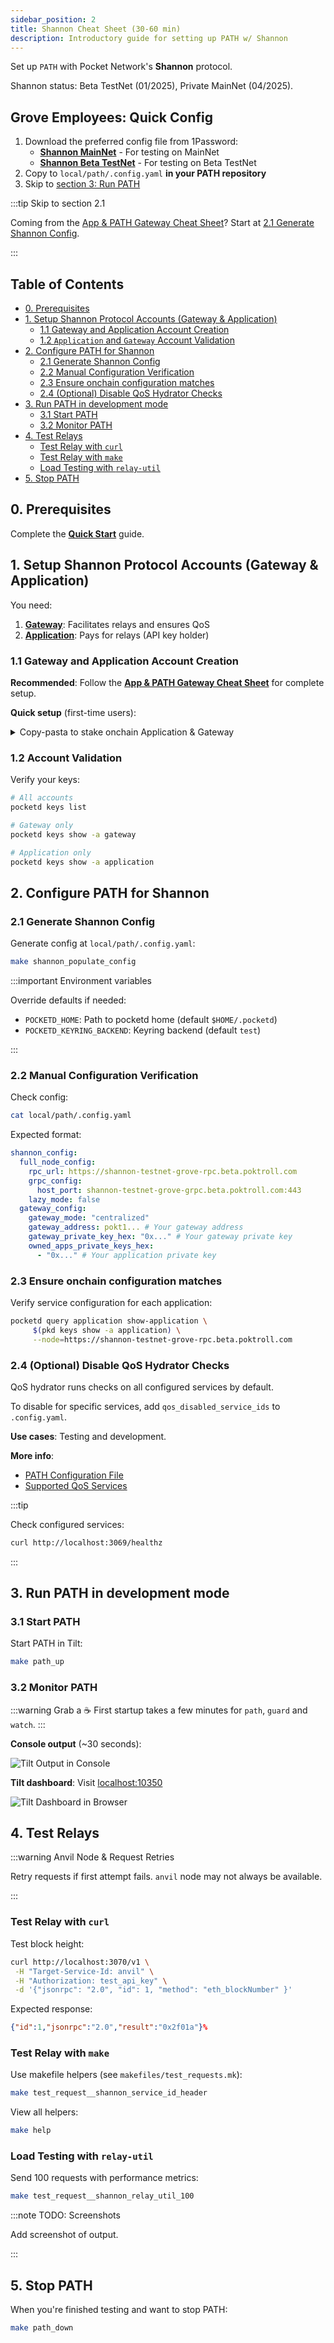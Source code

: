 ```yaml
---
sidebar_position: 2
title: Shannon Cheat Sheet (30-60 min)
description: Introductory guide for setting up PATH w/ Shannon
---
```


Set up `PATH` with Pocket Network's **Shannon** protocol.

Shannon status: Beta TestNet (01/2025), Private MainNet (04/2025).

## Grove Employees: Quick Config

1. Download the preferred config file from 1Password:
   - **[Shannon MainNet](https://start.1password.com/open/i?a=4PU7ZENUCRCRTNSQWQ7PWCV2RM&v=kudw25ob4zcynmzmv2gv4qpkuq&i=4ifsnkuifvaggwgptns6xyglsa&h=buildwithgrove.1password.com)** - For testing on MainNet
   - **[Shannon Beta TestNet](https://start.1password.com/open/i?a=4PU7ZENUCRCRTNSQWQ7PWCV2RM&v=kudw25ob4zcynmzmv2gv4qpkuq&i=3treknedz5q47rgwdbreluwffu&h=buildwithgrove.1password.com)** - For testing on Beta TestNet
2. Copy to `local/path/.config.yaml` **in your PATH repository**
3. Skip to [section 3: Run PATH](#3-run-path-in-development-mode)

:::tip Skip to section 2.1

Coming from the [App & PATH Gateway Cheat Sheet](https://dev.poktroll.com/operate/cheat_sheets/gateway_cheatsheet)? Start at [2.1 Generate Shannon Config](#21-generate-shannon-config).

:::

## Table of Contents <!-- omit in toc -->

- [0. Prerequisites](#0-prerequisites)
- [1. Setup Shannon Protocol Accounts (Gateway \& Application)](#1-setup-shannon-protocol-accounts-gateway--application)
  - [1.1 Gateway and Application Account Creation](#11-gateway-and-application-account-creation)
  - [1.2 `Application` and `Gateway` Account Validation](#12-application-and-gateway-account-validation)
- [2. Configure PATH for Shannon](#2-configure-path-for-shannon)
  - [2.1 Generate Shannon Config](#21-generate-shannon-config)
  - [2.2 Manual Configuration Verification](#22-manual-configuration-verification)
  - [2.3 Ensure onchain configuration matches](#23-ensure-onchain-configuration-matches)
  - [2.4 (Optional) Disable QoS Hydrator Checks](#24-optional-disable-qos-hydrator-checks)
- [3. Run PATH in development mode](#3-run-path-in-development-mode)
  - [3.1 Start PATH](#31-start-path)
  - [3.2 Monitor PATH](#32-monitor-path)
- [4. Test Relays](#4-test-relays)
  - [Test Relay with `curl`](#test-relay-with-curl)
  - [Test Relay with `make`](#test-relay-with-make)
  - [Load Testing with `relay-util`](#load-testing-with-relay-util)
- [5. Stop PATH](#5-stop-path)

## 0. Prerequisites

Complete the [**Quick Start**](1_getting_started.md) guide.

## 1. Setup Shannon Protocol Accounts (Gateway & Application)

You need:
1. **[Gateway](https://docs.pokt.network/pokt-protocol/the-shannon-upgrade/shannon-actors/gateways)**: Facilitates relays and ensures QoS
2. **[Application](https://docs.pokt.network/pokt-protocol/the-shannon-upgrade/shannon-actors/sovereign-applications)**: Pays for relays (API key holder)

### 1.1 Gateway and Application Account Creation

**Recommended**: Follow the [**App & PATH Gateway Cheat Sheet**](https://dev.poktroll.com/operate/cheat_sheets/gateway_cheatsheet) for complete setup.

**Quick setup** (first-time users):

<details>

<summary>Copy-pasta to stake onchain Application & Gateway</summary>

**Create gateway stake config:**

```bash
cat <<🚀 > /tmp/stake_gateway_config.yaml
stake_amount: 1000000upokt
🚀
```

**Create application stake config:**

```bash
cat <<🚀 > /tmp/stake_app_config.yaml
stake_amount: 100000000upokt
service_ids:
  - "anvil"
🚀
```

**Create accounts:**

```bash
pocketd keys add gateway
pocketd keys add application
```

**Fund accounts**: Use faucet links [here](https://dev.poktroll.com/category/explorers-faucets-wallets-and-more).

:::tip Grove employees only

Fund using `pkd_beta_tx` helper ([instructions](https://www.notion.so/buildwithgrove/Shannon-Alpha-Beta-Environment-rc-helpers-152a36edfff680019314d468fad88864?pvs=4)):

```bash
pkd_beta_tx bank send faucet_beta $(pkd keys show -a application) 6900000000042upokt
pkd_beta_tx bank send faucet_beta $(pkd keys show -a gateway) 6900000000042upokt
```

:::

**Stake gateway:**

```bash
pocketd tx gateway stake-gateway \
 --config=/tmp/stake_gateway_config.yaml \
 --from=gateway --gas=auto --gas-prices=200upokt --gas-adjustment=1.5 --chain-id=pocket-beta \
 --node=https://shannon-testnet-grove-rpc.beta.poktroll.com \
 --yes
```

**Stake application:**

```bash
pocketd tx application stake-application \
 --config=/tmp/stake_app_config.yaml \
 --from=application --gas=auto --gas-prices=200upokt --gas-adjustment=1.5 --chain-id=pocket-beta \
 --node=https://shannon-testnet-grove-rpc.beta.poktroll.com \
 --yes
```

**Delegate application to gateway:**

```bash
pocketd tx application delegate-to-gateway $(pocketd keys show -a gateway) \
 --from=application --gas=auto --gas-prices=200upokt --gas-adjustment=1.5 --chain-id=pocket-beta \
 --node=https://shannon-testnet-grove-rpc.beta.poktroll.com \
 --yes
```

</details>

### 1.2 Account Validation

Verify your keys:

```bash
# All accounts
pocketd keys list

# Gateway only
pocketd keys show -a gateway

# Application only
pocketd keys show -a application
```

## 2. Configure PATH for Shannon

### 2.1 Generate Shannon Config

Generate config at `local/path/.config.yaml`:

```bash
make shannon_populate_config
```

:::important Environment variables

Override defaults if needed:

- `POCKETD_HOME`: Path to pocketd home (default `$HOME/.pocketd`)
- `POCKETD_KEYRING_BACKEND`: Keyring backend (default `test`)

:::

### 2.2 Manual Configuration Verification

Check config:

```bash
cat local/path/.config.yaml
```

Expected format:

```yaml
shannon_config:
  full_node_config:
    rpc_url: https://shannon-testnet-grove-rpc.beta.poktroll.com
    grpc_config:
      host_port: shannon-testnet-grove-grpc.beta.poktroll.com:443
    lazy_mode: false
  gateway_config:
    gateway_mode: "centralized"
    gateway_address: pokt1... # Your gateway address
    gateway_private_key_hex: "0x..." # Your gateway private key
    owned_apps_private_keys_hex:
      - "0x..." # Your application private key
```

### 2.3 Ensure onchain configuration matches

Verify service configuration for each application:

```bash
pocketd query application show-application \
     $(pkd keys show -a application) \
     --node=https://shannon-testnet-grove-rpc.beta.poktroll.com
```

### 2.4 (Optional) Disable QoS Hydrator Checks

QoS hydrator runs checks on all configured services by default.

To disable for specific services, add `qos_disabled_service_ids` to `.config.yaml`.

**Use cases**: Testing and development.

**More info**:
- [PATH Configuration File](./5_configurations_path.md#hydrator_config-optional)
- [Supported QoS Services](../../learn/qos/1_supported_services.md)

:::tip

Check configured services:

```bash
curl http://localhost:3069/healthz
```

:::

## 3. Run PATH in development mode

### 3.1 Start PATH

Start PATH in Tilt:

```bash
make path_up
```

### 3.2 Monitor PATH

:::warning Grab a ☕
First startup takes a few minutes for `path`, `guard` and `watch`.
:::

**Console output** (~30 seconds):

![Tilt Output in Console](../../../static/img/path-in-tilt-console.png)

**Tilt dashboard**: Visit [localhost:10350](<http://localhost:10350/r/(all)/overview>)

![Tilt Dashboard in Browser](../../../static/img/path-in-tilt.png)

## 4. Test Relays

:::warning Anvil Node & Request Retries

Retry requests if first attempt fails. `anvil` node may not always be available.

:::

### Test Relay with `curl`

Test block height:

```bash
curl http://localhost:3070/v1 \
 -H "Target-Service-Id: anvil" \
 -H "Authorization: test_api_key" \
 -d '{"jsonrpc": "2.0", "id": 1, "method": "eth_blockNumber" }'
```

Expected response:

```json
{"id":1,"jsonrpc":"2.0","result":"0x2f01a"}%
```

### Test Relay with `make`

Use makefile helpers (see `makefiles/test_requests.mk`):

```bash
make test_request__shannon_service_id_header
```

View all helpers:

```bash
make help
```

### Load Testing with `relay-util`

Send 100 requests with performance metrics:

```bash
make test_request__shannon_relay_util_100
```

:::note TODO: Screenshots

Add screenshot of output.

:::

## 5. Stop PATH

When you're finished testing and want to stop PATH:

```bash
make path_down
```